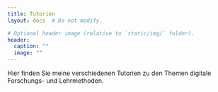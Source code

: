 ```yaml
---
title: Tutorien
layout: docs  # Do not modify.

# Optional header image (relative to `static/img/` folder).
header:
  caption: ""
  image: ""
---
```


Hier finden Sie meine verschiedenen Tutorien zu den Themen digitale Forschungs- und Lehrmethoden.